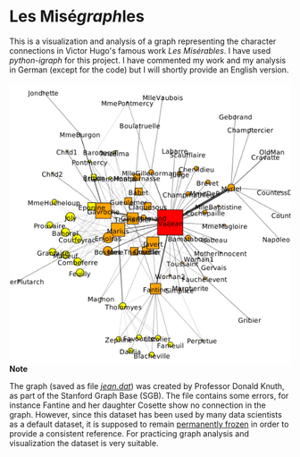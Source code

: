 # Les Misé*graph*les

This is a visualization and analysis of a graph representing the character connections in Victor Hugo's famous work *Les Misérables*. I have used *python-igraph* for this project. I have commented my work and my analysis in German (except for the code) but I will shortly provide an English version. 

<img style="float: left; zoom: 90%;" src="miserables_network.png">

**Note**

The graph (saved as file [*jean.dat*](https://people.sc.fsu.edu/~jburkardt/datasets/sgb/sgb.html )) was created by Professor Donald Knuth, as part of the Stanford Graph Base (SGB). The file contains some errors, for instance Fantine and her daughter Cosette show no connection in the graph. However, since this dataset has been used by many data scientists as a default dataset, it is supposed to remain [permanently frozen](https://www-cs-faculty.stanford.edu/~knuth/sgb.html) in order to provide a consistent reference. For practicing graph analysis and visualization the dataset is very suitable.



